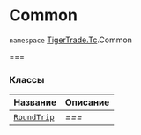 # Common

`namespace` [TigerTrade.Tc](../).Common

\===

### Классы

| Название                       | Описание |
| ------------------------------ | -------- |
| [`RoundTrip`](roundtrip.cs.md) | _===_    |
